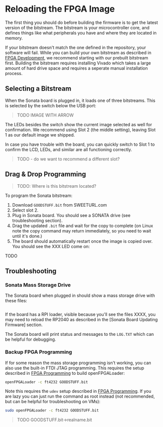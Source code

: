 # Reloading the FPGA Image

The first thing you should do before building the firmware is to get the latest version of the bitstream. The bitstream is your microcontroller
core, and defines things like what peripherals you have and where they are located in memory.

If your bitstream doesn't match the one defined in the repository, your software will fail. While you can build your own bitstream as described
in [FPGA Development](../dev/fpga-development.md), we recommend starting with our prebuilt bitstream first. Building the bitstream requires
installing Vivado which takes a large amount of hard drive space and requires a seperate manual installation process.

## Selecting a Bitstream

When the Sonata board is plugged in, it loads one of three bitstreams. This is selected by the switch below the USB port:

> TODO IMAGE WITH ARROW

The LEDs besides the switch show the current image selected as well for confirmation. We recommend using Slot 2 (the middle setting), leaving Slot 1 as our default image we shipped.

In case you have trouble with the board, you can quickly switch to Slot 1 to confirm the LCD, LEDs, and similar are all functioning correctly.

> TODO - do we want to recommend a different slot?

## Drag & Drop Programming

> TODO: Where is this bitstream located?

To program the Sonata bitstream:

1. Download `GOODSTUFF.bit` from SWEETURL.com
2. Select slot 2.
3. Plug in Sonata board. You should see a SONATA drive (see troubleshooting section).
4. Drag the updated `.bit` file and wait for the copy to complete (on Linux note the copy command may return immediately, so you need to wait until it's done.)
5. The board should automatically restart once the image is copied over. You should see the XXX LED come on:

TODO

## Troubleshooting

### Sonata Mass Storage Drive

The Sonata board when plugged in should show a mass storage drive with these files:

```

```

If the board has a RPI loader, visible because you'll see the files XXXX, you may need to reload the RP2040 as described in the [Sonata Board Updating Firmware] section.

The Sonata board will print status and messages to the `LOG.TXT` which can be helpful for debugging.

### Backup FPGA Programming

If for some reason the mass storage programming isn't working, you can also use the built-in FTDI JTAG programming. This requires the setup described in [FPGA Programming](../dev/fpga-programming.md) to build openFPGALoader:

```sh
openFPGALoader -c ft4232 GOODSTUFF.bit
```

Note this requires the `udev` setup described in [FPGA Programming](../dev/fpga-programming.md). If you are lazy you can just run the command as root instead (not recommended, but can be helpful for troubleshooting on VMs):

```sh
sudo openFPGALoader -c ft4232 GOODSTUFF.bit
```

>TODO GOODSTUFF.bit->realname.bit